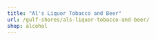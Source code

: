 ```yaml
---
title: "Al's Liquor Tobacco and Beer"
url: /gulf-shores/als-liquor-tobacco-and-beer/
shop: alcohol
---
```


